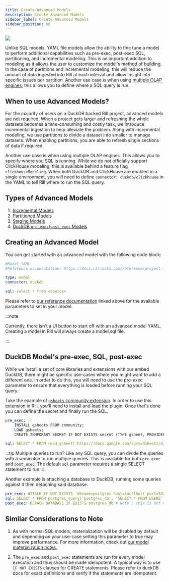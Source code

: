 ```yaml
---
title: Create Advanced Models
description: Create Advanced Models
sidebar_label: Create Advanced Models
sidebar_position: 00
---
```


<img src = '/img/build/advanced-models/advanced-model.png' class='rounded-gif' />
<br />

Unlike SQL models, YAML file models allow the ability to fine tune a model to perform additional capabilities such as pre-exec, post-exec SQL, partitioning, and incremental modeling. This is an important addition to modeling as it allows the user to customize the model's method of building. In the case of partitions and incremental modeling, this will reduce the amount of data ingested into Rill at each interval and allow insight into specific issues per partition. Another use case is when using [multiple OLAP engines](../connect/multiple-connectors.md), this allows you to define where a SQL query is run. 

## When to use Advanced Models? 

For the majority of users on a DuckDB backed Rill project, advanced models are not required. When a project gets larger and refreshing the whole datasets becomes a time-consuming and costly task, we introduce incremental ingestion to help alleviate the problem. Along with incremental modeling, we use partitions to divide a dataset into smaller to manage datasets. When enabling partitions, you are able to refresh single sections of data if required. 

Another use case is when using multiple OLAP engines. This allows you to specify where you SQL is running. While we do not officially support ClickHouse modeling, this is available behind a feature flag `clickhouseModeling`. When both DuckDB and ClickHouse are enabled in a single environment, you will need to define `connector: duckdb/clickhouse` in the YAML to tell Rill where to run the SQL query.


## Types of Advanced Models

1. [Incremental Models](./incremental-models)
2. [Partitioned Models](./partitions)
3. [Staging Models](./staging)
4. [DuckDB `pre_exec`/`post_exec` Models](#duckdb-models-pre-exec-sql-post-exec)


## Creating an Advanced Model
You can get started with an advanced model with the following code block: 

```yaml
#Model YAML
#Reference documentation: https://docs.rilldata.com/reference/project-files/advanced-models

type: model
connector: duckdb

sql: select * from <source>
```

Please refer to [our reference documentation](../../reference/project-files/advanced-models) linked above for the available parameters to set in your model.

:::note

Currently, there isn't a UI button to start off with an advanced model YAML. Creating a model in Rill will always create a model.sql file. 

:::



## DuckDB Model's pre-exec, SQL, post-exec 

While we install a set of core libraries and extensions with our embed DuckDB, there might be specific use-cases where you might want to add a different one. In order to do this, you will need to use the pre-exec parameter to ensure that everything is loaded before running your SQL query. 

Take the example of [`gsheets` community extension](https://duckdb.org/community_extensions/extensions/gsheets.html). In order to use this extension in Rill, you'll need to install and load the plugin. Once that's done you can define the secret and finally run the SQL. 

```yaml
pre_exec: |
    INSTALL gsheets FROM community; 
    LOAD gsheets; 
    CREATE TEMPORARY SECRET IF NOT EXISTS secret (TYPE gsheet, PROVIDER access_token, TOKEN '<your_token>');

sql: SELECT * FROM read_gsheet('https://docs.google.com/spreadsheets/d/<your_unique_ID>', headers=false);

```

:::tip Multiple queries to run? 
Like any SQL query, you can divide the queries with a semicolon to run multiple queries. This is available for both `pre_exec` and `post_exec`. The default `sql` parameter requires a single SELECT statement to run.
:::


Another example is attaching a database to DuckDB, running some queries against it then detaching said database. 

```yaml
pre_exec: ATTACH IF NOT EXISTS 'dbname=postgres host=localhost port=5432 user=postgres password=postgres' AS postgres_db (TYPE POSTGRES);
sql: SELECT * FROM postgres_query('postgres_db', 'SELECT * FROM USERS')
post_exec: DETACH DATABASE IF EXISTS postgres_db # Note : this is not mandatory but nice to have 
```

## Similar Considerations to Note

1. As with normal SQL models, materialization will be disabled by default and depending on your use-case setting this parameter to true may improve performance. For more information, check out [our model materialization notes.](../../reference/project-files/models#model-materialization)


2. The `pre_exec` and `post_exec` statements are run for every model execution and thus should be made idempotent.
A typical way is to use `IF NOT EXISTS` clauses for CREATE statements. Please refer to duckDB docs for exact definitions and verify if the statements are idempotent.